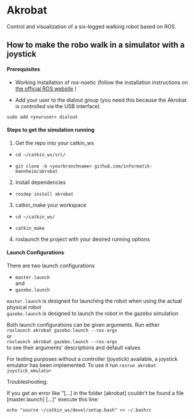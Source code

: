 # Akrobat

Control and visualization of a six-legged walking robot
based on ROS.

## How to make the robo walk in a simulator with a joystick

#### Prerequisites

- Working installation of ros-noetic (follow the installation instructions on [the official ROS website](http://wiki.ros.org/noetic/Installation/Ubuntu) )

- Add your user to the dialout group (you need this because the Akrobat is controlled via the USB interface)

`sudo add <youruser> dialout` 
 

#### Steps to get the simulation running

1. Get the repo into your catkin_ws

- `cd ~/catkin_ws/src/`

- `git clone -b <yourbranchname> github.com/informatik-mannheim/akrobat`

2. Install dependencies

- `rosdep install akrobat`

3. catkin_make your workspace

- `cd ~/catkin_ws/`

- `catkin_make`

4. roslaunch the project with your desired running options

#### Launch Configurations

There are two launch configurations

- `master.launch`\
and
- `gazebo.launch`

 `master.launch` is designed for launching the robot when using the actual physical robot\
 `gazebo.launch` is designed to launch the robot in the gazebo simulation

Both launch configurations can be given arguments. Run either\
`roslaunch akrobat gazebo.launch --ros-args`\
or\
`roslaunch akrobat gazebo.launch --ros-args`\
to see their arguments' descriptions and default values


For testing purposes without a controller (joystick) available, a joystick emulator has been implemented. To use it run `rosrun akrobat joystick_emulator`


Troubleshooting:

If you get an error like "[...] in the folder [akrobat] couldn't be found a file [master.launch] [...]" execute this line:

`echo "source ~/catkin_ws/devel/setup.bash" >> ~/.bashrc`